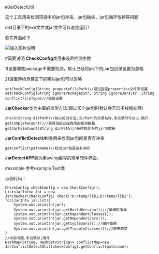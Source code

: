 #JarDetectUtil

这个工具用来检测项目中的jar包冲突、jar包缺失、jar包循环依赖等问题

dist目录下的exe文件或jar文件可以直接运行!

软件界面如下

![输入图片说明](http://git.oschina.net/uploads/images/2015/1224/171241_a4b136d2_387956.jpeg "在这里输入图片标题")




#简要说明
**CheckConfig**类用来设置检测参数

1)设置哪些package不需要检测，默认已经将jdk下的Jar包目录设置为忽略

2)设置待检测目录下的哪些jar包可以忽略
```
setCheckConfig(String propertyFilePath)//通过指定properties文件来设置
setCheckConfig(String ignorePackagesStr, String ignoreJarsStr, String conflictFileTypes)//直接设置
```

**JarChecker**类为主要的检测方法(超过10个jar包时默认会开启多线程处理)
```
check(String dirPath)//核心检测方法,dirPath为目录名称,多目录时可以以;隔开
getCompleteCount()//获得当前已经完成的检测数量
getJarFileCount(String dirPath)//获得目录下的jar包数量
```

**JarConflictDetectUtil**类用来检测jar包间是否有冲突
```
getConflict(pathname)//检测jar包是否有冲突
```

**JarDetectAPP**类为用swing编写的简单软件界面。


#example
参考example.Test类

示例代码：
```
CheckConfig checkConfig = new CheckConfig();
List<JarInfo> lst = new JarChecker(checkConfig).check("D:/temp/lib1;D:/temp/lib2");
for(JarInfo jar:lst){
    System.out.println(jar);
    System.out.println(jar.getBuildVersion());//编译时版本
    System.out.println(jar.getDependentClasses());
    System.out.println(jar.getDependentJars());
    System.out.println(jar.getCycleJars());//循环依赖
    System.out.println(jar.getTroubleClasses());//缺失的类
}
//冲突问题,多目录以;隔开
HashMap<String, HashSet<String>> conflictMap=new JarConflictDetectUtil(checkConfig).getConflict(pathname);
```